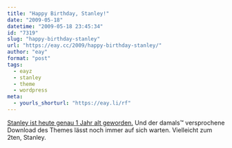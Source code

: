```yaml
---
title: "Happy Birthday, Stanley!"
date: "2009-05-18"
datetime: "2009-05-18 23:45:34"
id: "7319"
slug: "happy-birthday-stanley"
url: "https://eay.cc/2009/happy-birthday-stanley/"
author: "eay"
format: "post"
tags:
  - eayz
  - stanley
  - theme
  - wordpress
meta:
  - yourls_shorturl: "https://eay.li/rf"
---
```


[Stanley ist heute genau 1 Jahr alt geworden.](//eay.cc/2008/introducing-stanley/) Und der damals™ versprochene Download des Themes lässt noch immer auf sich warten. Vielleicht zum 2ten, Stanley.
